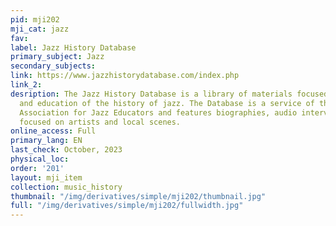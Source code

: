 ```yaml
---
pid: mji202
mji_cat: jazz
fav: 
label: Jazz History Database
primary_subject: Jazz
secondary_subjects: 
link: https://www.jazzhistorydatabase.com/index.php
link_2: 
desription: The Jazz History Database is a library of materials focused on the preservation
  and education of the history of jazz. The Database is a service of the Massachusetts
  Association for Jazz Educators and features biographies, audio interviews, and collections
  focused on artists and local scenes.
online_access: Full
primary_lang: EN
last_check: October, 2023
physical_loc: 
order: '201'
layout: mji_item
collection: music_history
thumbnail: "/img/derivatives/simple/mji202/thumbnail.jpg"
full: "/img/derivatives/simple/mji202/fullwidth.jpg"
---
```

